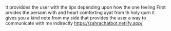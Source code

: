 It providdes the user with the tips depending upon how the one feeling 
First prvides the persom with and heart comforting ayat from th holy qurn 
it gives you a kind note from my side that provides the user a way to communicate with me indirectly 
https://zahrachatbot.netlify.app/
